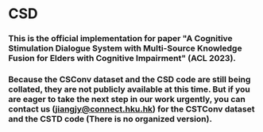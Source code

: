 # CSD

### This is the official implementation for paper "A Cognitive Stimulation Dialogue System with Multi-Source Knowledge Fusion for Elders with Cognitive Impairment" (ACL 2023).

### Because the CSConv dataset and the CSD code are still being collated, they are not publicly available at this time. But if you are eager to take the next step in our work urgently, you can contact us (jiangjy@connect.hku.hk) for the CSTConv dataset and the CSTD code (There is no organized version).

